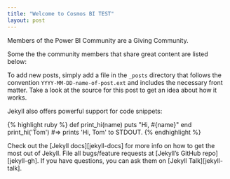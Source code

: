 ```yaml
---
title: "Welcome to Cosmos BI TEST"
layout: post
---
```


Members of the Power BI Community are a Giving Community.

Some the the community members that share great content are listed below:

[SQL BI]: https://www.sqlbi.com/
[Kratos BI]:   https://www.kratosbi.com/
[Guy In a Cube]: https://guyinacube.com/




To add new posts, simply add a file in the `_posts` directory that follows the convention `YYYY-MM-DD-name-of-post.ext` and includes the necessary front matter. Take a look at the source for this post to get an idea about how it works.

Jekyll also offers powerful support for code snippets:

{% highlight ruby %}
def print_hi(name)
  puts "Hi, #{name}"
end
print_hi('Tom')
#=> prints 'Hi, Tom' to STDOUT.
{% endhighlight %}

Check out the [Jekyll docs][jekyll-docs] for more info on how to get the most out of Jekyll. File all bugs/feature requests at [Jekyll’s GitHub repo][jekyll-gh]. If you have questions, you can ask them on [Jekyll Talk][jekyll-talk].
